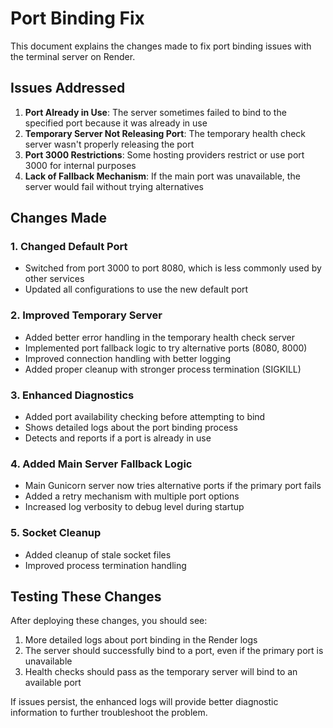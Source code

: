 # Port Binding Fix

This document explains the changes made to fix port binding issues with the terminal server on Render.

## Issues Addressed

1. **Port Already in Use**: The server sometimes failed to bind to the specified port because it was already in use
2. **Temporary Server Not Releasing Port**: The temporary health check server wasn't properly releasing the port
3. **Port 3000 Restrictions**: Some hosting providers restrict or use port 3000 for internal purposes
4. **Lack of Fallback Mechanism**: If the main port was unavailable, the server would fail without trying alternatives

## Changes Made

### 1. Changed Default Port

- Switched from port 3000 to port 8080, which is less commonly used by other services
- Updated all configurations to use the new default port

### 2. Improved Temporary Server

- Added better error handling in the temporary health check server
- Implemented port fallback logic to try alternative ports (8080, 8000)
- Improved connection handling with better logging
- Added proper cleanup with stronger process termination (SIGKILL)

### 3. Enhanced Diagnostics

- Added port availability checking before attempting to bind
- Shows detailed logs about the port binding process
- Detects and reports if a port is already in use

### 4. Added Main Server Fallback Logic

- Main Gunicorn server now tries alternative ports if the primary port fails
- Added a retry mechanism with multiple port options
- Increased log verbosity to debug level during startup

### 5. Socket Cleanup

- Added cleanup of stale socket files
- Improved process termination handling

## Testing These Changes

After deploying these changes, you should see:

1. More detailed logs about port binding in the Render logs
2. The server should successfully bind to a port, even if the primary port is unavailable
3. Health checks should pass as the temporary server will bind to an available port

If issues persist, the enhanced logs will provide better diagnostic information to further troubleshoot the problem.
